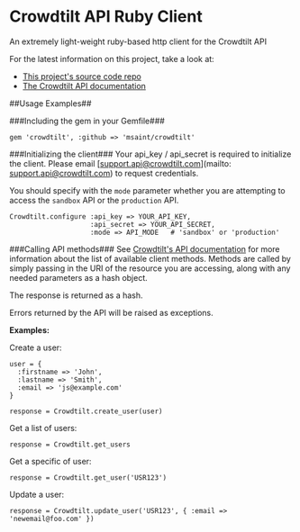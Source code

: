 # Crowdtilt API Ruby Client

An extremely light-weight ruby-based http client for the Crowdtilt API

For the latest information on this project, take a look at:

* [This project's source code repo](https://github.com/msaint/crowdtilt)
* [The Crowdtilt API documentation](https://github.com/Crowdtilt/crowdtilt-api-spec)

##Usage Examples##

###Including the gem in your Gemfile###

    gem 'crowdtilt', :github => 'msaint/crowdtilt'


###Initializing the client###
Your api_key / api_secret is required to initialize the client.  Please email [support.api@crowdtilt.com](mailto: support.api@crowdtilt.com) to request credentials.

You should specify with the `mode` parameter whether you are attempting to access the `sandbox` API or the `production` API.

    Crowdtilt.configure :api_key => YOUR_API_KEY, 
                        :api_secret => YOUR_API_SECRET, 
                        :mode => API_MODE   # 'sandbox' or 'production'

###Calling API methods###
See [Crowdtilt's API documentation](https://github.com/Crowdtilt/crowdtilt-api-spec) for more information about the list of available client methods.  Methods are called by simply passing in the URI of the resource you are accessing, along with any needed parameters as a hash object.

The response is returned as a hash.

Errors returned by the API will be raised as exceptions.

**Examples:**

Create a user:
    
    user = {
      :firstname => 'John',
      :lastname => 'Smith',
      :email => 'js@example.com'
    }
        
    response = Crowdtilt.create_user(user)

Get a list of users:

    response = Crowdtilt.get_users
    
Get a specific of user:

    response = Crowdtilt.get_user('USR123')
    
Update a user:

    response = Crowdtilt.update_user('USR123', { :email => 'newemail@foo.com' })
